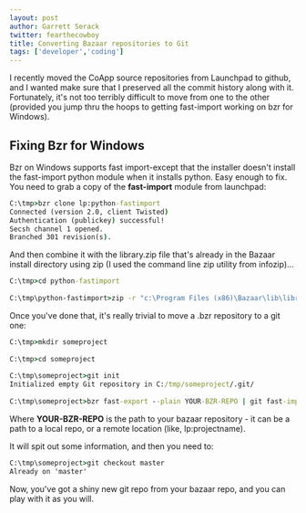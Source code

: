 ```yaml
---
layout: post
author: Garrett Serack 
twitter: fearthecowboy
title: Converting Bazaar repositories to Git
tags: ['developer','coding']
---
```


I recently moved the CoApp source repositories from Launchpad to github, and I wanted make sure that I preserved all the commit history along with it. Fortunately, it's not too terribly difficult to move from one to the other (provided you jump thru the hoops to getting fast-import working on bzr for Windows).

## Fixing Bzr for Windows

Bzr on Windows supports fast import-except that the installer doesn't install the fast-import python module when it installs python.  Easy enough to fix. You need to grab a copy of the **fast-import** module from launchpad:

``` bat
C:\tmp>bzr clone lp:python-fastimport
Connected (version 2.0, client Twisted)
Authentication (publickey) successful!
Secsh channel 1 opened.
Branched 301 revision(s).
```

And then combine it with the library.zip file that's already in the Bazaar install directory using zip (I used the command line zip utility from infozip)...

``` bat
C:\tmp>cd python-fastimport
 
C:\tmp\python-fastimport>zip -r "c:\Program Files (x86)\Bazaar\lib\library.zip" *
```

Once you've done that, it's really trivial to move a .bzr repository to a git one:

``` bat
C:\tmp>mkdir someproject
 
C:\tmp>cd someproject
 
C:\tmp\someproject>git init
Initialized empty Git repository in C:/tmp/someproject/.git/
 
C:\tmp\someproject>bzr fast-export --plain YOUR-BZR-REPO | git fast-import
```

Where **YOUR-BZR-REPO** is the path to your bazaar repository - it can be a path to a local repo, or a remote location (like, lp:projectname).

It will spit out some information, and then you need to:

``` bat
C:\tmp\someproject>git checkout master
Already on 'master'
```

Now, you've got a shiny new git repo from your bazaar repo, and you can play with it as you will.